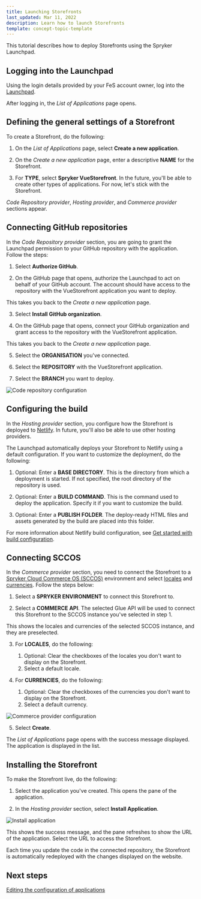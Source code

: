 ```yaml
---
title: Launching Storefronts
last_updated: Mar 11, 2022
description: Learn how to launch Storefronts
template: concept-topic-template
---
```


This tutorial describes how to deploy Storefronts using the Spryker Launchpad.

## Logging into the Launchpad

Using the login details provided by your FeS account owner, log into the [Launchpad](https://launchpad.spryker.com).

After logging in, the *List of Applications* page opens.

## Defining the general settings of a Storefront

To create a Storefront, do the following:

1. On the *List of Applications* page, select **Create a new application**.

2. On the *Create a new application* page, enter a descriptive **NAME** for the Storefront.

3. For **TYPE**, select **Spryker VueStorefront**.
  In the future, you'll be able to create other types of applications. For now, let's stick with the Storefront.

  *Code Repository provider*, *Hosting provider*, and *Commerce provider* sections appear.

## Connecting GitHub repositories

In the *Code Repository provider* section, you are going to grant the Launchpad permission to your GitHub repository with the application. Follow the steps:

1. Select **Authorize GitHub**.

2. On the GitHub page that opens, authorize the Launchpad to act on behalf of your GitHub account.
  The account should have access to the repository with the VueStorefront application you want to deploy.

This takes you back to the *Create a new application* page.

3. Select **Install GitHub organization**.

4. On the GitHub page that opens, connect your GitHub organization and grant access to the repository with the VueStorefront application.

This takes you back to the *Create a new application* page.

5. Select the **ORGANISATION** you've connected.

6. Select the **REPOSITORY** with the VueStorefront application.

7. Select the **BRANCH** you want to deploy.

![Code repository configuration](https://spryker.s3.eu-central-1.amazonaws.com/docs/fes/dev/launchpad-guides/launching-storefronts.md/code-repository-configuration.png)

## Configuring the build

In the *Hosting provider* section, you configure how the Storefront is deployed to [Netlify](https://www.netlify.com/). In future, you'll also be able to use other hosting providers.

The Launchpad automatically deploys your Storefront to Netlify using a default configuration. If you want to customize the deployment, do the following:

1. Optional: Enter a **BASE DIRECTORY**.
  This is the directory from which a deployment is started. If not specified, the root directory of the repository is used.

2. Optional: Enter a **BUILD COMMAND**.
  This is the command used to deploy the application. Specify it if you want to customize the build.

3. Optional: Enter a **PUBLISH FOLDER**.
   The deploy-ready HTML files and assets generated by the build are placed into this folder.

For more information about Netlify build configuration, see [Get started with build configuration](https://docs.netlify.com/configure-builds/get-started/).

## Connecting SCCOS

In the *Commerce provider* section, you need to connect the Storefront to a [Spryker Cloud Commerce OS (SCCOS)](/docs/cloud/dev/spryker-cloud-commerce-os/getting-started-with-the-spryker-cloud-commerce-os.html) environment and select [locales](/docs/scos/dev/back-end-development/data-manipulation/datapayload-conversion/multi-language-setup.html) and [currencies](/docs/scos/dev/back-end-development/data-manipulation/datapayload-conversion/multiple-currencies-per-store-configuration.html). Follow the steps below:

1. Select a **SPRYKER ENVIRONMENT** to connect this Storefront to.

2. Select a **COMMERCE API**. The selected Glue API will be used to connect this Storefront to the SCCOS instance you've selected in step 1.

This shows the locales and currencies of the selected SCCOS instance, and they are preselected.

3. For **LOCALES**, do the following:
    1. Optional: Clear the checkboxes of the locales you don't want to display on the Storefront.
    2. Select a default locale.

4. For **CURRENCIES**, do the following:
    1. Optional: Clear the checkboxes of the currencies you don't want to display on the Storefront.
    2. Select a default currency.

![Commerce provider configuration](https://spryker.s3.eu-central-1.amazonaws.com/docs/fes/dev/launchpad-guides/launching-storefronts.md/commerce-provider-configuration.png)

5. Select **Create**.

The *List of Applications* page opens with the success message displayed. The application is displayed in the list.

## Installing the Storefront

To make the Storefront live, do the following:

1. Select the application you've created.
  This opens the pane of the application.

2. In the *Hosting provider* section, select **Install Application**.

![Install application](https://spryker.s3.eu-central-1.amazonaws.com/docs/fes/dev/launchpad-guides/launching-storefronts.md/install-storefront.png)

  This shows the success message, and the pane refreshes to show the URL of the application. Select the URL to access the Storefront.

  Each time you update the code in the connected repository, the Storefront is automatically redeployed with the changes displayed on the website.


## Next steps

[Editing the configuration of applications](/docs/fes/dev/editing-the-configuration-of-applications.html)
